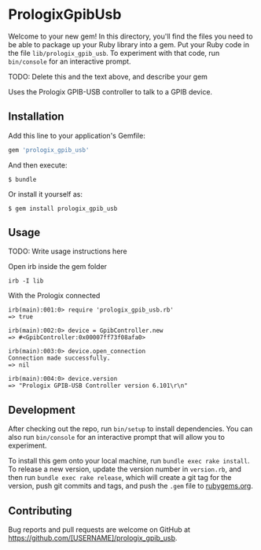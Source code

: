# PrologixGpibUsb

Welcome to your new gem! In this directory, you'll find the files you need to be able to package up your Ruby library into a gem. Put your Ruby code in the file `lib/prologix_gpib_usb`. To experiment with that code, run `bin/console` for an interactive prompt.

TODO: Delete this and the text above, and describe your gem

Uses the Prologix GPIB-USB controller to talk to a GPIB device.

## Installation

Add this line to your application's Gemfile:

```ruby
gem 'prologix_gpib_usb'
```

And then execute:

    $ bundle

Or install it yourself as:

    $ gem install prologix_gpib_usb

## Usage

TODO: Write usage instructions here

Open irb inside the gem folder

    irb -I lib

With the Prologix connected

    irb(main):001:0> require 'prologix_gpib_usb.rb'
    => true

    irb(main):002:0> device = GpibController.new
    => #<GpibController:0x00007ff73f08afa0>

    irb(main):003:0> device.open_connection
    Connection made successfully.
    => nil

    irb(main):004:0> device.version
    => "Prologix GPIB-USB Controller version 6.101\r\n"

## Development

After checking out the repo, run `bin/setup` to install dependencies. You can also run `bin/console` for an interactive prompt that will allow you to experiment.

To install this gem onto your local machine, run `bundle exec rake install`. To release a new version, update the version number in `version.rb`, and then run `bundle exec rake release`, which will create a git tag for the version, push git commits and tags, and push the `.gem` file to [rubygems.org](https://rubygems.org).

## Contributing

Bug reports and pull requests are welcome on GitHub at https://github.com/[USERNAME]/prologix_gpib_usb.
